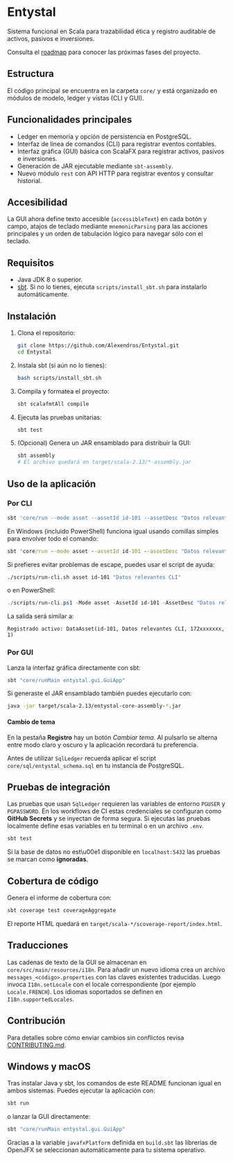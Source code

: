 # Entystal

Sistema funcional en Scala para trazabilidad ética y registro auditable de activos, pasivos e inversiones.

Consulta el [roadmap](docs/roadmap.md) para conocer las próximas fases del proyecto.

## Estructura

El código principal se encuentra en la carpeta `core/` y está organizado en módulos de modelo, ledger y vistas (CLI y GUI).

## Funcionalidades principales

- Ledger en memoria y opción de persistencia en PostgreSQL.
- Interfaz de línea de comandos (CLI) para registrar eventos contables.
- Interfaz gráfica (GUI) básica con ScalaFX para registrar activos, pasivos e inversiones.
- Generación de JAR ejecutable mediante `sbt-assembly`.
- Nuevo módulo `rest` con API HTTP para registrar eventos y consultar historial.

## Accesibilidad

La GUI ahora define texto accesible (`accessibleText`) en cada botón y campo,
atajos de teclado mediante `mnemonicParsing` para las acciones principales y un
orden de tabulación lógico para navegar sólo con el teclado.

## Requisitos

- Java JDK 8 o superior.
- [sbt](https://www.scala-sbt.org/). Si no lo tienes, ejecuta `scripts/install_sbt.sh` para instalarlo automáticamente.

## Instalación

1. Clona el repositorio:
   ```bash
   git clone https://github.com/Alexendros/Entystal.git
   cd Entystal
   ```
2. Instala sbt (si aún no lo tienes):
   ```bash
   bash scripts/install_sbt.sh
   ```
3. Compila y formatea el proyecto:
   ```bash
   sbt scalafmtAll compile
   ```
4. Ejecuta las pruebas unitarias:
   ```bash
   sbt test
   ```
5. (Opcional) Genera un JAR ensamblado para distribuir la GUI:
   ```bash
   sbt assembly
   # El archivo quedará en target/scala-2.13/*-assembly.jar
   ```

## Uso de la aplicación

### Por CLI

```bash
sbt 'core/run --mode asset --assetId id-101 --assetDesc "Datos relevantes CLI"'
```
En Windows (incluido PowerShell) funciona igual usando comillas simples para
envolver todo el comando:
```cmd
sbt 'core/run --mode asset --assetId id-101 --assetDesc "Datos relevantes CLI"'
```
Si prefieres evitar problemas de escape, puedes usar el script de ayuda:
```bash
./scripts/run-cli.sh asset id-101 "Datos relevantes CLI"
```
o en PowerShell:
```powershell
./scripts/run-cli.ps1 -Mode asset -AssetId id-101 -AssetDesc "Datos relevantes CLI"
```
La salida será similar a:
```text
Registrado activo: DataAsset(id-101, Datos relevantes CLI, 172xxxxxxx, 1)
```

### Por GUI

Lanza la interfaz gráfica directamente con sbt:
```bash
sbt "core/runMain entystal.gui.GuiApp"
```
Si generaste el JAR ensamblado también puedes ejecutarlo con:
```bash
java -jar target/scala-2.13/entystal-core-assembly-*.jar
```

#### Cambio de tema

En la pestaña **Registro** hay un botón *Cambiar tema*. Al pulsarlo se alterna
entre modo claro y oscuro y la aplicación recordará tu preferencia.

Antes de utilizar `SqlLedger` recuerda aplicar el script `core/sql/entystal_schema.sql` en tu instancia de PostgreSQL.

## Pruebas de integración

Las pruebas que usan `SqlLedger` requieren las variables de entorno `PGUSER` y `PGPASSWORD`. En los workflows de CI estas credenciales se configuran como **GitHub Secrets** y se inyectan de forma segura. Si ejecutas las pruebas localmente define esas variables en tu terminal o en un archivo `.env`.
```bash
sbt test
```
Si la base de datos no est\u00e1 disponible en `localhost:5432` las pruebas se marcan como
**ignoradas**.

## Cobertura de código

Genera el informe de cobertura con:
```bash
sbt coverage test coverageAggregate
```
El reporte HTML quedará en `target/scala-*/scoverage-report/index.html`.


## Traducciones

Las cadenas de texto de la GUI se almacenan en `core/src/main/resources/i18n`.
Para añadir un nuevo idioma crea un archivo `messages_<código>.properties` con
las claves existentes traducidas. Luego invoca `I18n.setLocale` con el locale
correspondiente (por ejemplo `Locale.FRENCH`). Los idiomas soportados se
definen en `I18n.supportedLocales`.


## Contribución

Para detalles sobre cómo enviar cambios sin conflictos revisa [CONTRIBUTING.md](CONTRIBUTING.md).

## Windows y macOS

Tras instalar Java y sbt, los comandos de este README funcionan igual en ambos sistemas.
Puedes ejecutar la aplicación con:

```bash
sbt run
```

o lanzar la GUI directamente:

```bash
sbt "core/runMain entystal.gui.GuiApp"
```

Gracias a la variable `javafxPlatform` definida en `build.sbt` las librerías de OpenJFX se seleccionan automáticamente para tu sistema operativo.
